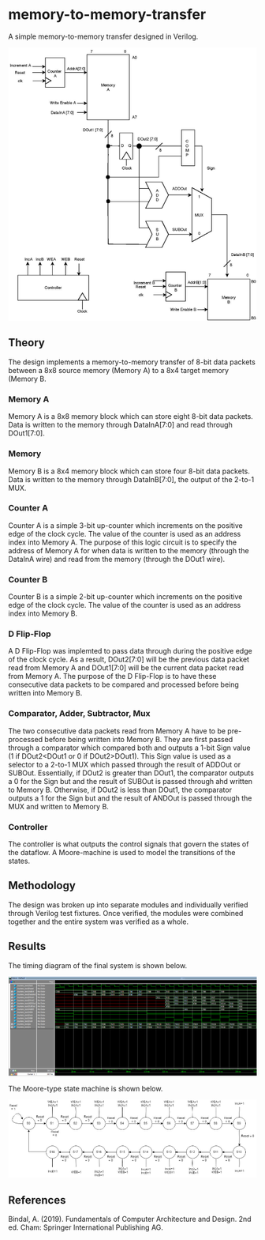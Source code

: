 # memory-to-memory-transfer

A simple memory-to-memory transfer designed in Verilog. 

![Block Diagram](img/block-diagram.jpg)

## Theory

The design implements a memory-to-memory transfer of 8-bit data packets between a 8x8 source memory (Memory A) to a 8x4 target memory (Memory B. 

### Memory A

Memory A is a 8x8 memory block which can store eight 8-bit data packets. Data is written to the memory through DataInA[7:0] and read through DOut1[7:0]. 

### Memory 

Memory B is a 8x4 memory block which can store four 8-bit data packets. Data is written to the memory through DataInB[7:0], the output of the 2-to-1 MUX. 

### Counter A

Counter A is a simple 3-bit up-counter which increments on the positive edge of the clock cycle. The value of the counter is used as an address index into Memory A. The purpose of this logic circuit is to specify the address of Memory A for when data is written to the memory (through the DataInA wire) and read from the memory (through the DOut1 wire).

### Counter B

Counter B is a simple 2-bit up-counter which increments on the positive edge of the clock cycle. The value of the counter is used as an address index into Memory B. 

### D Flip-Flop
 
A D Flip-Flop was implemted to pass data through during the positive edge of the clock cycle. As a result, DOut2[7:0] will be the previous data packet read from Memory A and DOut1[7:0] will be the current data packet read from Memory A. The purpose of the D Flip-Flop is to have these consecutive data packets to be compared and processed before being written into Memory B. 

### Comparator, Adder, Subtractor, Mux

The two consecutive data packets read from Memory A have to be pre-processed before being written into Memory B. They are first passed through a comparator which compared both and outputs a 1-bit Sign value (1 if DOut2<DOut1 or 0 if DOut2>DOut1). This Sign value is used as a selector to a 2-to-1 MUX which passed through the result of ADDOut or SUBOut. Essentially, if DOut2 is greater than DOut1, the comparator outputs a 0 for the Sign but and the result of SUBOut is passed through ahd written to Memory B. Otherwise, if DOut2 is less than DOut1, the comparator outputs a 1 for the Sign but and the result of ANDOut is passed through the MUX and written to Memory B. 

### Controller

The controller is what outputs the control signals that govern the states of the dataflow. A Moore-machine is used to model the transitions of the states. 

## Methodology

The design was broken up into separate modules and individually verified through Verilog test fixtures. Once verified, the modules were combined together and the entire system was verified as a whole. 

## Results

The timing diagram of the final system is shown below.

![Timing Diagram](img/timing-diagram.png)

The Moore-type state machine is shown below.

![Moore Machine](img/state-machine.jpg)

## References

Bindal, A. (2019). Fundamentals of Computer Architecture and Design. 2nd ed. Cham: Springer International Publishing AG.



